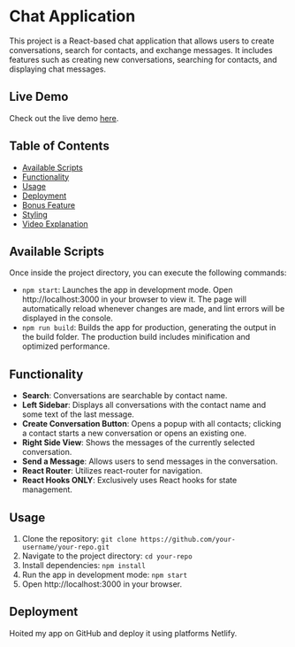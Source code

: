 # Chat Application

This project is a React-based chat application that allows users to create conversations, search for contacts, and exchange messages. It includes features such as creating new conversations, searching for contacts, and displaying chat messages.

## Live Demo
Check out the live demo [here](https://tejas-mahajan1.github.io/chat-app/).

## Table of Contents
- [Available Scripts](#available-scripts)
- [Functionality](#functionality)
- [Usage](#usage)
- [Deployment](#deployment)
- [Bonus Feature](#bonus-feature)
- [Styling](#styling)
- [Video Explanation](#video-explanation)

## Available Scripts
Once inside the project directory, you can execute the following commands:

- `npm start`: Launches the app in development mode. Open http://localhost:3000 in your browser to view it. The page will automatically reload whenever changes are made, and lint errors will be displayed in the console.
- `npm run build`: Builds the app for production, generating the output in the build folder. The production build includes minification and optimized performance.

## Functionality
- **Search**: Conversations are searchable by contact name.
- **Left Sidebar**: Displays all conversations with the contact name and some text of the last message.
- **Create Conversation Button**: Opens a popup with all contacts; clicking a contact starts a new conversation or opens an existing one.
- **Right Side View**: Shows the messages of the currently selected conversation.
- **Send a Message**: Allows users to send messages in the conversation.
- **React Router**: Utilizes react-router for navigation.
- **React Hooks ONLY**: Exclusively uses React hooks for state management.

## Usage
1. Clone the repository: `git clone https://github.com/your-username/your-repo.git`
2. Navigate to the project directory: `cd your-repo`
3. Install dependencies: `npm install`
4. Run the app in development mode: `npm start`
5. Open http://localhost:3000 in your browser.

## Deployment
Hoited my app on GitHub and deploy it using platforms Netlify. 

